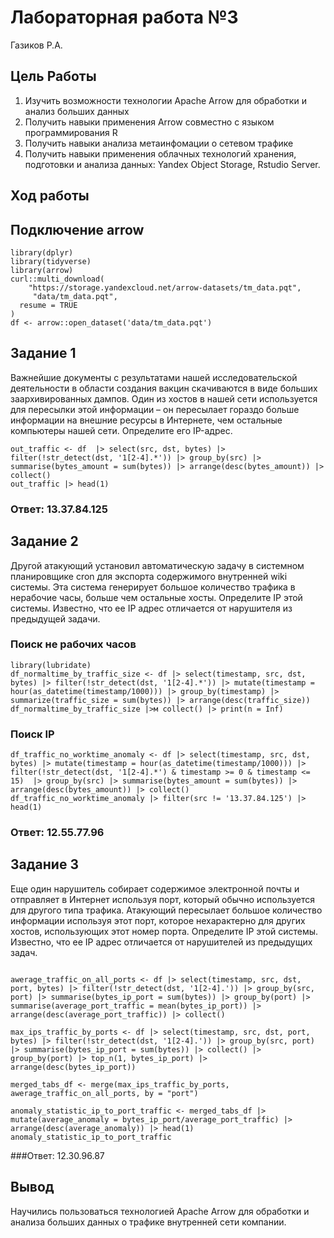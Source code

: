 Лабораторная работа №3
======================
Газиков Р.А.

## Цель Работы

1.  Изучить возможности технологии Apache Arrow для обработки и анализ больших данных
2.  Получить навыки применения Arrow совместно с языком программирования R
3.  Получить навыки анализа метаинфомации о сетевом трафике
4.  Получить навыки применения облачных технологий хранения, подготовки и анализа данных: Yandex Object Storage, Rstudio Server.

## Ход работы

## Подключение arrow

```{r}
library(dplyr)
library(tidyverse)
library(arrow)
curl::multi_download(
    "https://storage.yandexcloud.net/arrow-datasets/tm_data.pqt",
     "data/tm_data.pqt",
  resume = TRUE
)
df <- arrow::open_dataset('data/tm_data.pqt')
```

## Задание 1

Важнейшие документы с результатами нашей исследовательской деятельности в
области создания вакцин скачиваются в виде больших заархивированных дампов.
Один из хостов в нашей сети используется для пересылки этой информации – он
пересылает гораздо больше информации на внешние ресурсы в Интернете, чем
остальные компьютеры нашей сети. Определите его IP-адрес.

```{r}
out_traffic <- df  |> select(src, dst, bytes) |> filter(!str_detect(dst, '1[2-4].*')) |> group_by(src) |> summarise(bytes_amount = sum(bytes)) |> arrange(desc(bytes_amount)) |> collect()
out_traffic |> head(1)
```
### Ответ: 13.37.84.125

## Задание 2

Другой атакующий установил автоматическую задачу в системном планировщике
cron для экспорта содержимого внутренней wiki системы. Эта система генерирует
большое количество трафика в нерабочие часы, больше чем остальные хосты.
Определите IP этой системы. Известно, что ее IP адрес отличается от нарушителя из
предыдущей задачи.

### Поиск не рабочих часов

```{r}
library(lubridate)
df_normaltime_by_traffic_size <- df |> select(timestamp, src, dst, bytes) |> filter(!str_detect(dst, '1[2-4].*')) |> mutate(timestamp = hour(as_datetime(timestamp/1000))) |> group_by(timestamp) |> summarize(traffic_size = sum(bytes)) |> arrange(desc(traffic_size))
df_normaltime_by_traffic_size |>м collect() |> print(n = Inf)
```
### Поиск IP

```{R}
df_traffic_no_worktime_anomaly <- df |> select(timestamp, src, dst, bytes) |> mutate(timestamp = hour(as_datetime(timestamp/1000))) |> filter(!str_detect(dst, '1[2-4].*') & timestamp >= 0 & timestamp <= 15)  |> group_by(src) |> summarise(bytes_amount = sum(bytes)) |> arrange(desc(bytes_amount)) |> collect()
df_traffic_no_worktime_anomaly |> filter(src != '13.37.84.125') |> head(1)
```

### Ответ: 12.55.77.96

## Задание 3

Еще один нарушитель собирает содержимое электронной почты и отправляет в
Интернет используя порт, который обычно используется для другого типа трафика.
Атакующий пересылает большое количество информации используя этот порт,
которое нехарактерно для других хостов, использующих этот номер порта.
Определите IP этой системы. Известно, что ее IP адрес отличается от нарушителей
из предыдущих задач.

```{r}

awerage_traffic_on_all_ports <- df |> select(timestamp, src, dst, port, bytes) |> filter(!str_detect(dst, '1[2-4].')) |> group_by(src, port) |> summarise(bytes_ip_port = sum(bytes)) |> group_by(port) |> summarise(average_port_traffic = mean(bytes_ip_port)) |> arrange(desc(average_port_traffic)) |> collect()

max_ips_traffic_by_ports <- df |> select(timestamp, src, dst, port, bytes) |> filter(!str_detect(dst, '1[2-4].')) |> group_by(src, port) |> summarise(bytes_ip_port = sum(bytes)) |> collect() |> group_by(port) |> top_n(1, bytes_ip_port) |> arrange(desc(bytes_ip_port))

merged_tabs_df <- merge(max_ips_traffic_by_ports, awerage_traffic_on_all_ports, by = "port")

anomaly_statistic_ip_to_port_traffic <- merged_tabs_df |> mutate(average_anomaly = bytes_ip_port/average_port_traffic) |> arrange(desc(average_anomaly)) |> head(1)
anomaly_statistic_ip_to_port_traffic
```
###Ответ: 12.30.96.87

## Вывод

Научились пользоваться технологией Apache Arrow для обработки и анализа больших данных о трафике внутренней сети компании.
